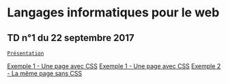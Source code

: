 # Langages informatiques pour le web

## TD n°1 du 22 septembre 2017

[`Présentation`](TD1/TD1.pptx)

[Exemple 1 - Une page avec CSS](TD1/avec-CSS.html)
<a href="TD1/avec-CSS.html" target="_blank">Exemple 1 - Une page avec CSS</a>
[Exemple 2 - La même page sans CSS](TD1/sans-CSS.html)
